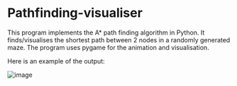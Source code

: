 # Pathfinding-visualiser
This program implements the A* path finding algorithm in Python. It finds/visualises the shortest path between 2 nodes in a randomly generated maze.
The program uses pygame for the animation and visualisation.


Here is an example of the output:

![image](https://user-images.githubusercontent.com/91262171/135067314-72463e39-75e4-4fe2-aac7-0a735f88a979.png)


